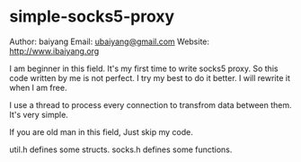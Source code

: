 simple-socks5-proxy
===================
Author: baiyang
Email:  ubaiyang@gmail.com 
Website: http://www.ibaiyang.org 

I am beginner in this field. It's my first time to write socks5 proxy. 
So this code written by me is not perfect. I try my best to do it better.
I will rewrite it when I am free. 

I use a thread to process every connection to transfrom data between them. 
It's very simple.

If you are old man in this field, Just skip my code.

util.h   defines some structs.
socks.h  defines some functions.